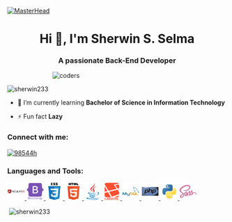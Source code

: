 [![MasterHead](https://camo.githubusercontent.com/48ec00ed4c84e771db4a1db90b56352923a8d644452a32b434d68e97006c9337/68747470733a2f2f63686b736b696c6c732e636f6d2f77702d636f6e74656e742f75706c6f6164732f323032302f30342f504e432d416e696d617465642d42616e6e6572732e676966)](https://github.com/Odong23)
<h1 align="center">Hi 👋, I'm Sherwin S. Selma</h1>
<h3 align="center">A passionate Back-End Developer</h3>
<img align="right" alt="coders" width="400" src="https://encrypted-tbn0.gstatic.com/images?q=tbn:ANd9GcSO6urOp-rirTrQVB3lrebeWFYbM6sSK_nOng&usqp=CAU"/>

<br/>
<p align="left"> <img src="https://komarev.com/ghpvc/?username=sherwin233&label=Profile%20views&color=0e75b6&style=flat" alt="sherwin233" /> </p>

- 🌱 I’m currently learning **Bachelor of Science in Information Technology**

- ⚡ Fun fact **Lazy**

<h3 align="left">Connect with me:</h3>
<p align="left">
<a href="https://fb.com/98544h" target="blank"><img align="center" src="https://raw.githubusercontent.com/rahuldkjain/github-profile-readme-generator/master/src/images/icons/Social/facebook.svg" alt="98544h" height="30" width="40" /></a>
</p>

<h3 align="left">Languages and Tools:</h3>
<p align="left"> <a href="https://angular.io" target="_blank" rel="noreferrer"> <img src="https://raw.githubusercontent.com/devicons/devicon/master/icons/angularjs/angularjs-original-wordmark.svg" alt="angularjs" width="40" height="40"/> </a> <a href="https://getbootstrap.com" target="_blank" rel="noreferrer"> <img src="https://raw.githubusercontent.com/devicons/devicon/master/icons/bootstrap/bootstrap-plain-wordmark.svg" alt="bootstrap" width="40" height="40"/> </a> <a href="https://www.w3schools.com/css/" target="_blank" rel="noreferrer"> <img src="https://raw.githubusercontent.com/devicons/devicon/master/icons/css3/css3-original-wordmark.svg" alt="css3" width="40" height="40"/> </a> <a href="https://www.w3.org/html/" target="_blank" rel="noreferrer"> <img src="https://raw.githubusercontent.com/devicons/devicon/master/icons/html5/html5-original-wordmark.svg" alt="html5" width="40" height="40"/> </a> <a href="https://www.java.com" target="_blank" rel="noreferrer"> <img src="https://raw.githubusercontent.com/devicons/devicon/master/icons/java/java-original.svg" alt="java" width="40" height="40"/> </a> <a href="https://laravel.com/" target="_blank" rel="noreferrer"> <img src="https://raw.githubusercontent.com/devicons/devicon/master/icons/laravel/laravel-plain-wordmark.svg" alt="laravel" width="40" height="40"/> </a> <a href="https://www.mysql.com/" target="_blank" rel="noreferrer"> <img src="https://raw.githubusercontent.com/devicons/devicon/master/icons/mysql/mysql-original-wordmark.svg" alt="mysql" width="40" height="40"/> </a> <a href="https://www.php.net" target="_blank" rel="noreferrer"> <img src="https://raw.githubusercontent.com/devicons/devicon/master/icons/php/php-original.svg" alt="php" width="40" height="40"/> </a> <a href="https://www.python.org" target="_blank" rel="noreferrer"> <img src="https://raw.githubusercontent.com/devicons/devicon/master/icons/python/python-original.svg" alt="python" width="40" height="40"/> </a> <a href="https://sass-lang.com" target="_blank" rel="noreferrer"> <img src="https://raw.githubusercontent.com/devicons/devicon/master/icons/sass/sass-original.svg" alt="sass" width="40" height="40"/> </a> </p>

<p>&nbsp;<img align="center" src="https://github-readme-stats.vercel.app/api?username=sherwin233&show_icons=true&locale=en" alt="sherwin233" /></p>
